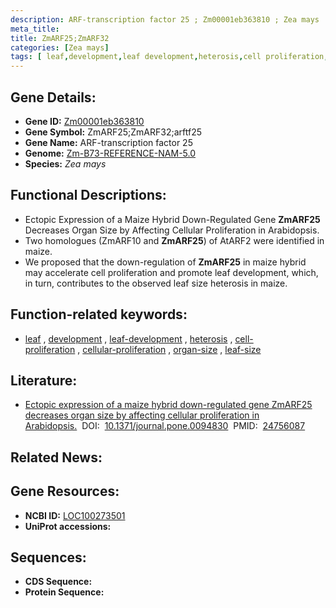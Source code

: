 ```yaml
---
description: ARF-transcription factor 25 ; Zm00001eb363810 ; Zea mays
meta_title:
title: ZmARF25;ZmARF32
categories: [Zea mays]
tags: [ leaf,development,leaf development,heterosis,cell proliferation,cellular proliferation,organ size,leaf size ]
---
```


## Gene Details:
- **Gene ID:**	[Zm00001eb363810](https://www.maizegdb.org/gene_center/gene/Zm00001eb363810)
- **Gene Symbol:** ZmARF25;ZmARF32;arftf25
- **Gene Name:** ARF-transcription factor 25
- **Genome:** [Zm-B73-REFERENCE-NAM-5.0](https://www.maizegdb.org/genome/assembly/Zm-B73-REFERENCE-NAM-5.0)
- **Species:** *Zea mays*

## Functional Descriptions:
   - Ectopic Expression of a Maize Hybrid Down-Regulated Gene **ZmARF25** Decreases Organ Size by Affecting Cellular Proliferation in Arabidopsis.
   - Two homologues (ZmARF10 and **ZmARF25**) of AtARF2 were identified in maize.
   - We proposed that the down-regulation of **ZmARF25** in maize hybrid may accelerate cell proliferation and promote leaf development, which, in turn, contributes to the observed leaf size heterosis in maize.

## Function-related keywords:
- [leaf](/tags/leaf/)&nbsp;,&nbsp;[development](/tags/development/)&nbsp;,&nbsp;[leaf-development](/tags/leaf-development/)&nbsp;,&nbsp;[heterosis](/tags/heterosis/)&nbsp;,&nbsp;[cell-proliferation](/tags/cell-proliferation/)&nbsp;,&nbsp;[cellular-proliferation](/tags/cellular-proliferation/)&nbsp;,&nbsp;[organ-size](/tags/organ-size/)&nbsp;,&nbsp;[leaf-size](/tags/leaf-size/)

## Literature:
   - [Ectopic expression of a maize hybrid down-regulated gene ZmARF25 decreases organ size by affecting cellular proliferation in Arabidopsis.]( https://www.ncbi.nlm.nih.gov/pmc/articles/PMC3995674/)&nbsp;&nbsp;DOI:&nbsp;&nbsp;[10.1371/journal.pone.0094830](https://www.ncbi.nlm.nih.gov/pmc/articles/PMC3995674/)&nbsp;&nbsp;PMID:&nbsp;&nbsp;[24756087](https://pubmed.ncbi.nlm.nih.gov/24756087/)

## Related News:

## Gene Resources:
- **NCBI ID:**  [LOC100273501](https://www.ncbi.nlm.nih.gov/gene/?term=LOC100273501)
- **UniProt accessions:** [](https://www.uniprot.org/uniprotkb//entry)



## Sequences:
- **CDS Sequence:**
- **Protein Sequence:**
